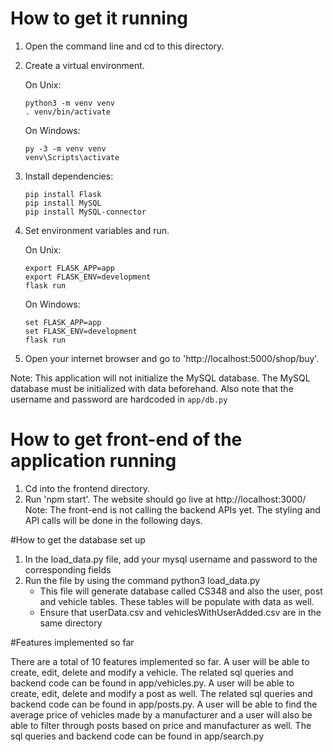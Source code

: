 # How to get it running

1. Open the command line and cd to this directory.

2. Create a virtual environment.
	
	On Unix:
	```
	python3 -m venv venv
	. venv/bin/activate
	```
	On Windows:
	```
	py -3 -m venv venv
	venv\Scripts\activate
	```

3. Install dependencies:
	```
	pip install Flask
	pip install MySQL
	pip install MySQL-connector
	```

4. Set environment variables and run. 
	
	On Unix:
	```
	export FLASK_APP=app
	export FLASK_ENV=development
	flask run
	```
  	On Windows:
	```
	set FLASK_APP=app
	set FLASK_ENV=development
	flask run
	```
	    
5. Open your internet browser and go to 'http://localhost:5000/shop/buy'.

Note: 
This application will not initialize the MySQL database. 
The MySQL database must be initialized with data beforehand.
Also note that the username and password are hardcoded in `app/db.py`

# How to get front-end of the application running
1. Cd into the frontend directory.
2. Run 'npm start'. The website should go live at http://localhost:3000/
Note: The front-end is not calling the backend APIs yet. The styling and API calls will be done in the following days.

#How to get the database set up

1. In the load_data.py file, add your mysql username and password to the corresponding fields
2. Run the file by using the command python3 load_data.py
	- This file will generate database called CS348 and also the user, post and vehicle tables. These tables will be populate with data 	      as well.
	- Ensure that userData.csv and vehiclesWithUserAdded.csv are in the same directory


#Features implemented so far

There are a total of 10 features implemented so far. A user will be able to create, edit, delete and modify a vehicle. The related sql queries and backend code can be found in app/vehicles.py. A user will be able to create, edit, delete and modify a post as well. The related sql queries and backend code can be found in app/posts.py. A user will be able to find the average price of vehicles made by a manufacturer and a user will also be able to filter through posts based on price and manufacturer as well. The sql queries and backend code can be found in app/search.py
